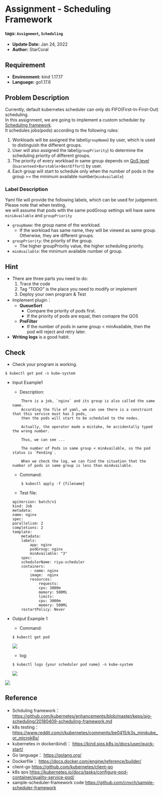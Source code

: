 # Assignment - Scheduling Framework
#### tags: `Assignment`, `Scheduling`
- **Update Date:** Jan 24, 2022
- **Author:** StarCoral

## Requirement

- **Environment:** kind 1.17.17
- **Language:** go1.17.6


## Problem Description

Currently, default kubernetes scheduler can only do FIFO(First-In-First-Out) scheduling.  
In this assignment, we are going to implement a custom scheduler by [Scheduling framework](https://kubernetes.io/docs/concepts/scheduling-eviction/scheduling-framework/).  
It schedules jobs(pods) according to the following rules:  
1. Workloads will be assigned the label(`groupName`) by user, which is used to distinguish the different groups.
2. User will also assigned the label(`groupPriority`) to determine the scheduling priority of different groups.
3. The priority of every workload in same group depends on [QoS level](https://kubernetes.io/docs/tasks/configure-pod-container/quality-service-pod/) (`Guaranteed`>`Burstable`>`BestEffort`) by user.
4. Each group will start to schedule only when the number of pods in the group >= the minimum available number(`minAvailable`)

### Label Description
Yaml file will provide the following labels, which can be used for judgement.  
Please note that when testing,   
we will assume that pods with the same podGroup settings will have same `miniAvailable` and `groupPriority`   

+ `groupName`: the group name of the workload.
    + If the workload has same name, they will be viewed as same group. Otherwise, they are different groups.
+ `groupPriority`: the priority of the group.
    + The higher groupPriority value, the higher scheduling priority.
+ `minAvailable`: the minimum available number of group.

## Hint  

+ There are three parts you need to do:
    1. Trace the code
    2. Tag “TODO” is the place you need to modify or implement
    3. Deploy your own program & Test
+ Implement plugin：
    + **QueueSort**
        +  Compare the priority of pods first.
        +  If the priority of pods are equal, then comapre the QOS 
    + **PreFilter**
        + If the number of pods in same group < minAvailable,  then the pod will reject and retry later.
+ **Writing logs** is a good habit.

## Check

+ Check your program is working.
```bash=
$ kubectl get pod -n kube-system
```

+ Input Example1

    + Description:
    ```
        There is a job, `nginx` and its group is also called the same name.
        According the file of yaml, we can see there is a constraint that this service must has 3 pods, 
        then the pods will start to be scheduled to the nodes.
        
        Actually, the operator made a mistake, he accidentally typed the wrong number.

        Thus, we can see ...

        The number of Pods in same group < minAvailable, so the pod status is `Pending`.

        When we check the log, we can find the situation that the number of pods in same group is less than minAvailable.
    ```
    + Command:
    ```bash=
        $ kubectl apply -f {filename}
    ```
    + Test file:
    ```yaml=
    apiVersion: batch/v1
    kind: Job
    metadata:
    name: nginx
    spec:
    parallelism: 2
    completions: 2
    template:
        metadata:
        labels:
            app: nginx
            podGroup: nginx
            minAvailable: "3"
        spec:
        schedulerName: riya-scheduler
        containers:
            - name: nginx
            image:  nginx
            resources:
                requests:
                cpu: 3000m
                memory: 500Mi
                limits:
                cpu: 3000m
                memory: 500Mi
        restartPolicy: Never
    ```
+ Output Example 1
    + Command:
    ```bash=
    $ kubectl get pod
    ```
    ![](https://i.imgur.com/AuqzFXZ.png)
    + log:
    ```bash=
    $ kubectl logs {your scheduler pod name} -n kube-system
    ```
    ![](https://i.imgur.com/rq36Gje.png)

![](https://i.imgur.com/2SdDCGG.png)


## Reference
+ Schduling framework：
https://github.com/kubernetes/enhancements/blob/master/keps/sig-scheduling/20180409-scheduling-framework.md
+ k8s testing：   https://www.reddit.com/r/kubernetes/comments/be0415/k3s_minikube_or_microk8s/
+ kubernetes in docker(kind)：
  https://kind.sigs.k8s.io/docs/user/quick-start/
+ Go language：
  https://golang.org/
+ Dockerfile：
  https://docs.docker.com/engine/reference/builder/
+ client-go
  https://github.com/kubernetes/client-go
+ k8s qos
  https://kubernetes.io/docs/tasks/configure-pod-container/quality-service-pod/
+ sample-scheduler-framework code
  https://github.com/cnych/sample-scheduler-framework

